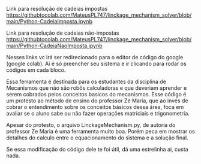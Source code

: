 Link para resolução de cadeias impostas
https://githubtocolab.com/MateusPL747/linckage_mechanism_solver/blob/main/Python-CadeiaImposta.ipynb

Link para resolução de cadeias não-impostas
https://githubtocolab.com/MateusPL747/linckage_mechanism_solver/blob/main/Python-CadeiaNaoImposta.ipynb


Nesses links vc irá ser redirecionado para o editor de código do google (google colab). Ai é só preencher seu sistema e ir clicando para rodar os códigos em cada bloco.

Essa ferramenta é destinada para os estudantes da disciplina de Mecanismos que não são robôs calculadoras e que deveriam  aprender e serem cobrados pelos conceitos basicos do mecanismos. Esse código é um protesto ao método de ensino do professor Zé Maria, que ao invés de cobrar o entendimento sobre os conceitos básicos dessa área, foca em avaliar se o aluno sabe ou não fazer operações matriciais e trigonometria.

Apesar do protesto, o arquivo LinckageMechanism.py, de autoria do professor Ze Maria é uma ferramenta muito boa. Porém peca em mostrar os detalhes do calculo entre o equacionamento do sistema e a solução final.

Se essa modificação do código dele te foi útil, dá uma estrelinha ai, custa nada.
